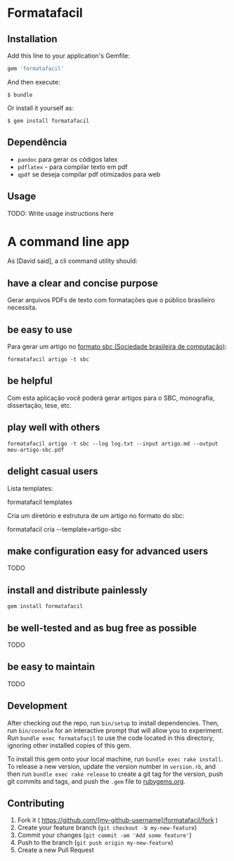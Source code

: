 # Formatafacil


## Installation

Add this line to your application's Gemfile:

```ruby
gem 'formatafacil'
```

And then execute:

    $ bundle

Or install it yourself as:

    $ gem install formatafacil

## Dependência

- `pandoc` para gerar os códigos latex
- `pdflatex` - para compilar texto em pdf
- `qpdf` se deseja compilar pdf otimizados para web

## Usage

TODO: Write usage instructions here


# A command line app
As [David said], a cli command utility should:

## have a clear and concise purpose

Gerar arquivos PDFs de texto com formatações que o público brasileiro
necessita.

## be easy to use

Para gerar um artigo no [formato sbc (Sociedade brasileira de computação)](http://www.sbc.org.br/en/index.php?option=com_jdownloads&task=view.download&catid=32&cid=38&Itemid=195):

    formatafacil artigo -t sbc

## be helpful

Com esta aplicação você poderá gerar artigos para o SBC, monografia, dissertação, tese, etc.

## play well with others

    formatafacil artigo -t sbc --log log.txt --input artigo.md --output meu-artigo-sbc.pdf

## delight casual users

Lista templates:

  formatafacil templates

Cria um diretório e estrutura de um artigo no formato do sbc:

  formatafacil cria --template=artigo-sbc

## make configuration easy for advanced users

TODO

## install and distribute painlessly

    gem install formatafacil

## be well-tested and as bug free as possible

TODO

## be easy to maintain

TODO


## Development

After checking out the repo, run `bin/setup` to install dependencies. Then, run `bin/console` for an interactive prompt that will allow you to experiment. Run `bundle exec formatafacil` to use the code located in this directory, ignoring other installed copies of this gem.

To install this gem onto your local machine, run `bundle exec rake install`. To release a new version, update the version number in `version.rb`, and then run `bundle exec rake release` to create a git tag for the version, push git commits and tags, and push the `.gem` file to [rubygems.org](https://rubygems.org).

## Contributing

1. Fork it ( https://github.com/[my-github-username]/formatafacil/fork )
2. Create your feature branch (`git checkout -b my-new-feature`)
3. Commit your changes (`git commit -am 'Add some feature'`)
4. Push to the branch (`git push origin my-new-feature`)
5. Create a new Pull Request
